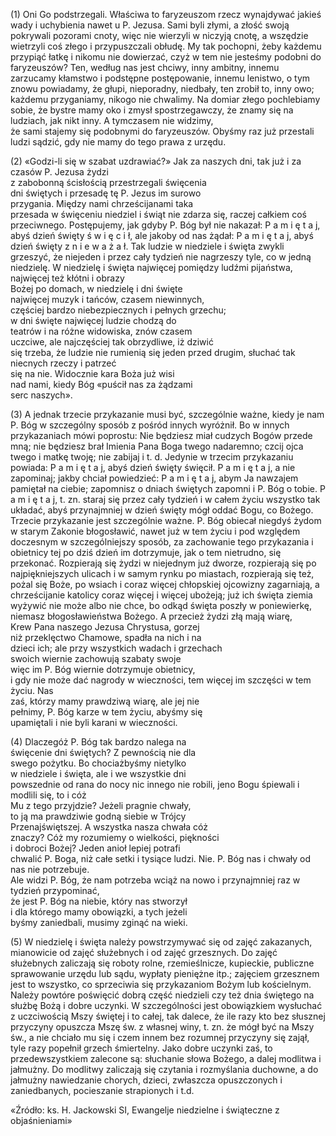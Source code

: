 
\(1\) Oni Go podstrzegali. Właściwa to faryzeuszom 
rzecz wynajdywać jakieś wady i uchybienia 
nawet u P. Jezusa. Sami byli złymi, a złość 
swoją pokrywali pozorami cnoty, więc nie wierzyli 
w niczyją cnotę, a wszędzie wietrzyli coś 
złego i przypuszczali obłudę. My tak pochopni, 
żeby każdemu przypiąć łatkę i nikomu nie dowierzać, 
czyż w tem nie jesteśmy podobni do faryzeuszów?
Ten, według nas jest chciwy, 
inny ambitny, innemu zarzucamy kłamstwo
i podstępne postępowanie, innemu lenistwo, 
o tym znowu powiadamy, że głupi, nieporadny,
niedbały, ten zrobił to, inny owo; każdemu 
przyganiamy, nikogo nie chwalimy. Na domiar 
złego pochlebiamy sobie, że bystre mamy oko 
i zmysł spostrzegawczy, że znamy się na ludziach, jak nikt inny. A tymczasem nie widzimy,     
że sami stajemy się podobnymi do faryzeuszów.
Obyśmy raz już przestali ludzi sądzić, 
gdy nie mamy do tego prawa z urzędu.              

\(2\) «Godzi-li się w szabat uzdrawiać?» Jak za 
naszych dni, tak już i za czasów P. Jezusa żydzi    
z zabobonną ścisłością przestrzegali święcenia    
dni świętych i przesadę tę P. Jezus im surowo     
przygania. Między nami chrześcijanami taka         
przesada w święceniu niedziel i świąt nie 
zdarza się, raczej całkiem coś przeciwnego. 
Postępujemy, jak gdyby P. Bóg był nie nakazał:
P a m i ę t a j, abyś dzień święty ś w i ę c i ł, ale jakoby
od nas żądał: P a m i ę t a j, abyś dzień święty z n i e w a ż a ł.
Tak ludzie w niedziele i święta zwykli grzeszyć,
że niejeden i przez cały tydzień nie nagrzeszy tyle,
co w jedną niedzielę. W niedzielę i święta najwięcej
pomiędzy ludźmi pijaństwa, najwięcej też kłótni i obrazy     
Bożej po domach, w niedzielę i dni święte    
najwięcej muzyk i tańców, czasem niewinnych,      
częściej bardzo niebezpiecznych i pełnych grzechu;    
w dni święte najwięcej ludzie chodzą do      
teatrów i na różne widowiska, znów czasem         
uczciwe, ale najczęściej tak obrzydliwe, iż dziwić   
się trzeba, że ludzie nie rumienią się jeden 
przed drugim, słuchać tak niecnych rzeczy i patrzeć    
się na nie. Widocznie kara Boża już wisi    
nad nami, kiedy Bóg «puścił nas za żądzami           
serc naszych».                                     

\(3\) A jednak trzecie przykazanie musi być, 
szczególnie ważne, kiedy je nam P. Bóg w szczególny 
sposób z pośród innych wyróżnił. Bo 
w innych przykazaniach mówi poprostu: Nie 
będziesz miał cudzych Bogów przede mną; nie 
będziesz brał Imienia Pana Boga twego nadaremno; 
czcij ojca twego i matkę twoję; nie zabijaj 
i t. d. Jedynie w trzecim przykazaniu powiada:
P a m i ę t a j, abyś dzień święty święcił. 
P a m i ę t a j, a nie zapominaj; jakby chciał 
powiedzieć: P a m i ę t a j, abym Ja nawzajem 
pamiętał na ciebie; zapomnisz o dniach świętych 
zapomni i P. Bóg o tobie. P a m i ę t a j, 
t. zn. staraj się przez cały tydzień i w całem 
życiu wszystko tak układać, abyś przynajmniej 
w dzień święty mógł oddać Bogu, co Bożego. 
Trzecie przykazanie jest szczególnie ważne. 
P. Bóg obiecał niegdyś żydom w starym Zakonie 
błogosławić, nawet już w tem życiu i pod 
względem doczesnym w szczególniejszy sposób, 
za zachowanie tego przykazania i obietnicy tej 
po dziś dzień im dotrzymuje, jak o tem nietrudno, 
się przekonać. Rozpierają się żydzi 
w niejednym już dworze, rozpierają się po 
najpiękniejszych ulicach i w samym rynku po 
miastach, rozpierają się też, pożal się Boże, 
po wsiach i coraz więcej chłopskiej ojcowizny
zagarniają, a chrześcijanie katolicy coraz więcej
i więcej ubożeją; już ich święta ziemia wyżywić 
nie może albo nie chce, bo odkąd święta poszły w poniewierkę, niemasz błogosławieństwa
Bożego. A przecież żydzi złą mają wiarę,                            
Krew Pana naszego Jezusa Chrystusa, gorzej                                 
niż przeklęctwo Chamowe, spadła na nich i na                               
dzieci ich; ale przy wszystkich wadach i grzechach                             
swoich wiernie zachowują szabaty swoje                                
więc im P. Bóg wiernie dotrzymuje obietnicy,                                
i gdy nie może dać nagrody w wieczności,
tem więcej im szczęści w tem życiu. Nas                               
zaś, którzy mamy prawdziwą wiarę, ale jej nie                              
pełnimy, P. Bóg karze w tem życiu, abyśmy się                              
upamiętali i nie byli karani w wieczności.                                  

\(4\) Dlaczegóż P. Bóg tak bardzo nalega na                                 
święcenie dni świętych? Z pewnością nie dla                                 
swego pożytku. Bo chociażbyśmy nietylko                                     
w niedziele i święta, ale i we wszystkie dni                                
powszednie od rana do nocy nic innego nie robili,
jeno Bogu śpiewali i modlili się, to i cóż                            
Mu z tego przyjdzie? Jeżeli pragnie chwały,                                 
to ją ma prawdziwie godną siebie w Trójcy                                   
Przenajświętszej. A wszystka nasza chwała cóż                              
znaczy? Cóż my rozumiemy o wielkości, piękności                                
i dobroci Bożej? Jeden anioł lepiej potrafi                    
chwalić P. Boga, niż całe setki i tysiące ludzi. 
Nie. P. Bóg nas i chwały od nas nie potrzebuje.                             
Ale widzi P. Bóg, że nam potrzeba wciąż na nowo
i przynajmniej raz w tydzień przypominać,                                 
że jest P. Bóg na niebie, który nas stworzył                                
i dla którego mamy obowiązki, a tych jeżeli                                   
byśmy zaniedbali, musimy zginąć na wieki.                                   

\(5\) W niedzielę i święta należy powstrzymywać 
się od zajęć zakazanych, mianowicie od zajęć 
służebnych i od zajęć grzesznych. Do zajęć 
służebnych zaliczają się roboty rolne, rzemieślnicze, 
kupieckie, publiczne sprawowanie urzędu 
lub sądu, wypłaty pieniężne itp.; zajęciem 
grzesznem jest to wszystko, co sprzeciwia się 
przykazaniom Bożym lub kościelnym. Należy 
powtóre poświęcić dobrą część niedzieli czy też 
dnia świętego na służbę Bożą i dobre uczynki. 
W szczególności jest obowiązkiem wysłuchać 
z uczciwością Mszy świętej i to całej, tak dalece, 
że ile razy kto bez słusznej przyczyny 
opuszcza Mszę św. z własnej winy, t. zn. że mógł 
być na Mszy św., a nie chciało mu się i czem 
innem bez rozumnej przyczyny się zajął, tyle 
razy popełnił grzech śmiertelny. Jako dobre 
uczynki zaś, to przedewszystkiem zalecone są: 
słuchanie słowa Bożego, a dalej modlitwa i jałmużny. 
Do modlitwy zaliczają się czytania i rozmyślania duchowne,
a do jałmużny nawiedzanie chorych, dzieci, zwłaszcza opuszczonych 
i zaniedbanych, pocieszanie strapionych i t.d.

«Źródło: ks. H. Jackowski SI, Ewangelje niedzielne i świąteczne z objaśnieniami»


